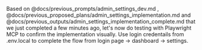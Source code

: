 Based on @docs/previous_prompts/admin_settings_dev.md , 
  @docs/previous_proposed_plans/admin_settings_implementation.md and 
  @docs/previous_outputs/admin_settings_implementation_complete.md that we just completed a few 
  minutes ago, let's now do testing with Playwright MCP to confirm the implementation visually. 
  Use login credentails from .env.local to complete the flow from login page -> dashboard -> 
  settings.